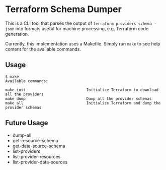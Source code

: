 # Terraform Schema Dumper

This is a CLI tool that parses the output of `terraform providers schema -json`
into formats useful for machine processing, e.g. Terraform code generation.

Currently, this implementation uses a Makefile. Simply run `make` to see help
content for the available commands.

## Usage

```
$ make
Available commands:

make init                           Initialize Terraform to download all the providers
make dump                           Dump all the provider schemas
make all                            Initialize Terraform and dump the provider schemas
```

## Future Usage

- dump-all
- get-resource-schema
- get-data-source-schema
- list-providers
- list-provider-resources
- list-provider-data-sources
